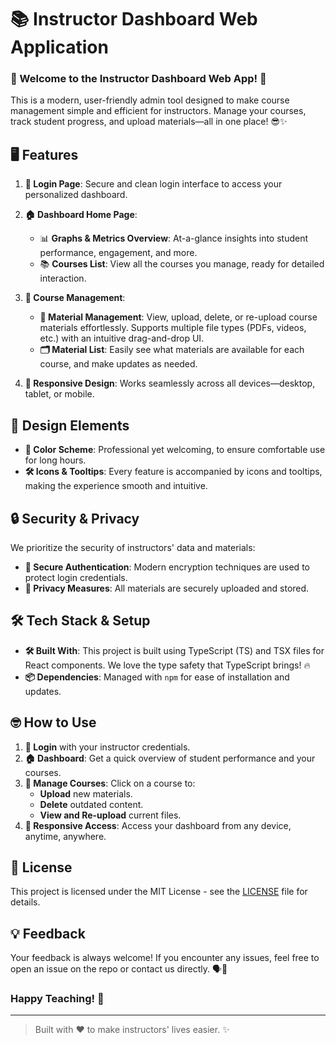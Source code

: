 
# 📚 Instructor Dashboard Web Application

### 🚀 Welcome to the Instructor Dashboard Web App! 🚀

This is a modern, user-friendly admin tool designed to make course management simple and efficient for instructors. Manage your courses, track student progress, and upload materials—all in one place! 😎✨

## 🖥️ Features

1. **🔐 Login Page**: Secure and clean login interface to access your personalized dashboard.

2. **🏠 Dashboard Home Page**:
   - 📊 **Graphs & Metrics Overview**: At-a-glance insights into student performance, engagement, and more.
   - 📚 **Courses List**: View all the courses you manage, ready for detailed interaction.

3. **📂 Course Management**:
   - **📑 Material Management**: View, upload, delete, or re-upload course materials effortlessly. Supports multiple file types (PDFs, videos, etc.) with an intuitive drag-and-drop UI.
   - **🗂️ Material List**: Easily see what materials are available for each course, and make updates as needed.

4. **📱 Responsive Design**: Works seamlessly across all devices—desktop, tablet, or mobile.

## 🎨 Design Elements

- **🎨 Color Scheme**: Professional yet welcoming, to ensure comfortable use for long hours.
- **🛠️ Icons & Tooltips**: Every feature is accompanied by icons and tooltips, making the experience smooth and intuitive.

## 🔒 Security & Privacy

We prioritize the security of instructors' data and materials:
- **🔐 Secure Authentication**: Modern encryption techniques are used to protect login credentials.
- **🔐 Privacy Measures**: All materials are securely uploaded and stored.

## 🛠️ Tech Stack & Setup

- **🛠️ Built With**: This project is built using TypeScript (TS) and TSX files for React components. We love the type safety that TypeScript brings! 🔥
- **📦 Dependencies**: Managed with `npm` for ease of installation and updates.


## 🤓 How to Use

1. **🔐 Login** with your instructor credentials.
2. **🏠 Dashboard**: Get a quick overview of student performance and your courses.
3. **📂 Manage Courses**: Click on a course to:
   - **Upload** new materials.
   - **Delete** outdated content.
   - **View and Re-upload** current files.
4. **📱 Responsive Access**: Access your dashboard from any device, anytime, anywhere.


## 📜 License

This project is licensed under the MIT License - see the [LICENSE](LICENSE) file for details.

## 💡 Feedback

Your feedback is always welcome! If you encounter any issues, feel free to open an issue on the repo or contact us directly. 🗣️💬

### Happy Teaching! 🎉

---

> Built with ❤️ to make instructors' lives easier. ✨
